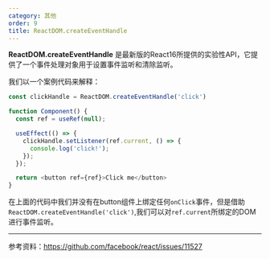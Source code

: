 ```yaml
---
category: 其他
order: 9
title: ReactDOM.createEventHandle
---
```


**ReactDOM.createEventHandle** 是最新版的React16所提供的实验性API，它提供了一个事件处理对象用于设置事件监听和清除监听。

我们以一个案例代码来解释：

```js
const clickHandle = ReactDOM.createEventHandle('click')

function Component() {
  const ref = useRef(null);

  useEffect(() => {
    clickHandle.setListener(ref.current, () => {
      console.log('click!');
    });
  });

  return <button ref={ref}>Click me</button>
}
```

在上面的代码中我们并没有在button组件上绑定任何`onClick`事件，但是借助`ReactDOM.createEventHandle('click')`,我们可以对`ref.current`所绑定的DOM进行事件监听。


-----
参考资料：https://github.com/facebook/react/issues/11527